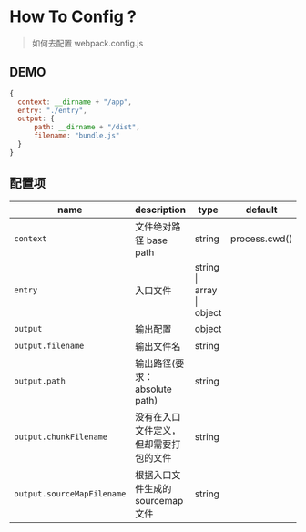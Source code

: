 # How To Config ?
> 如何去配置 webpack.config.js

## DEMO
```javascript
{
  context: __dirname + "/app",
  entry: "./entry",
  output: {
      path: __dirname + "/dist",
      filename: "bundle.js"
  }
}
```


## 配置项

| name | description | type | default |
| -- | -- | -- | -- |
| `context` | 文件绝对路径 base path | string | process.cwd() |
| `entry` | 入口文件 | string &#124; array &#124; object | &nbsp;|
| `output` | 输出配置 | object | &nbsp; |
| `output.filename` | 输出文件名 | string | &nbsp; |
| `output.path` | 输出路径(要求：absolute path)  | string | &nbsp; |
| `output.chunkFilename` | 没有在入口文件定义，但却需要打包的文件  | string | &nbsp; |
| `output.sourceMapFilename` | 根据入口文件生成的sourcemap文件  | string | &nbsp; |
